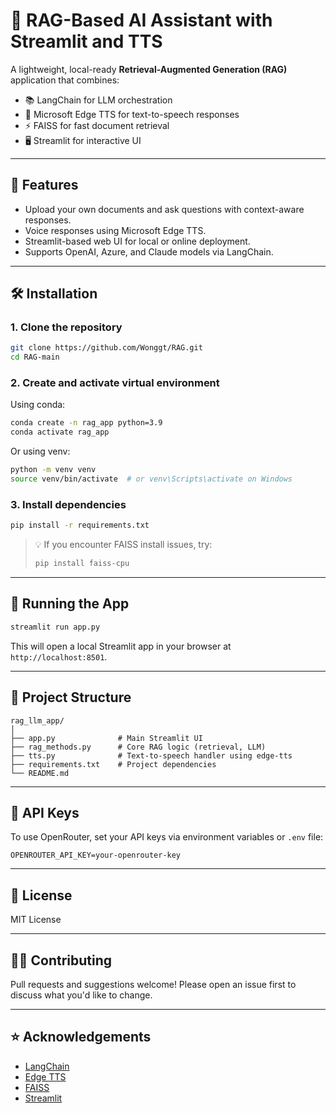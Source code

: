# 🧠 RAG-Based AI Assistant with Streamlit and TTS

A lightweight, local-ready **Retrieval-Augmented Generation (RAG)** application that combines:
- 📚 LangChain for LLM orchestration
- 🎤 Microsoft Edge TTS for text-to-speech responses
- ⚡ FAISS for fast document retrieval
- 🖥️ Streamlit for interactive UI

---

## 🚀 Features

- Upload your own documents and ask questions with context-aware responses.
- Voice responses using Microsoft Edge TTS.
- Streamlit-based web UI for local or online deployment.
- Supports OpenAI, Azure, and Claude models via LangChain.

---

## 🛠️ Installation

### 1. Clone the repository

```bash
git clone https://github.com/Wonggt/RAG.git
cd RAG-main
```

### 2. Create and activate virtual environment

Using conda:
```bash
conda create -n rag_app python=3.9
conda activate rag_app
```

Or using venv:
```bash
python -m venv venv
source venv/bin/activate  # or venv\Scripts\activate on Windows
```

### 3. Install dependencies

```bash
pip install -r requirements.txt
```

> 💡 If you encounter FAISS install issues, try:
> 
> ```bash
> pip install faiss-cpu
> ```

---

## 🧪 Running the App

```bash
streamlit run app.py
```

This will open a local Streamlit app in your browser at `http://localhost:8501`.

---

## 🧩 Project Structure

```
rag_llm_app/
│
├── app.py              # Main Streamlit UI
├── rag_methods.py      # Core RAG logic (retrieval, LLM)
├── tts.py              # Text-to-speech handler using edge-tts
├── requirements.txt    # Project dependencies
└── README.md
```

---

## 🔐 API Keys

To use OpenRouter, set your API keys via environment variables or `.env` file:

```
OPENROUTER_API_KEY=your-openrouter-key
```

---

## 📄 License

MIT License

---

## 🙋‍♀️ Contributing

Pull requests and suggestions welcome! Please open an issue first to discuss what you'd like to change.

---

## ⭐ Acknowledgements

- [LangChain](https://github.com/langchain-ai/langchain)
- [Edge TTS](https://github.com/rany2/edge-tts)
- [FAISS](https://github.com/facebookresearch/faiss)
- [Streamlit](https://github.com/streamlit/streamlit)
